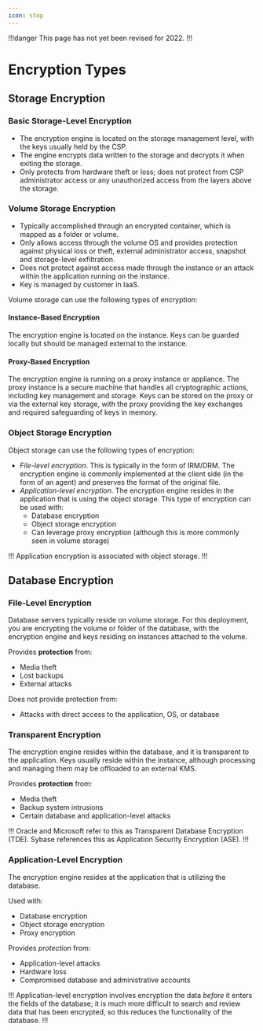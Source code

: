 ```yaml
---
icon: stop
---
```


!!!danger
This page has not yet been revised for 2022.
!!!

# Encryption Types

## Storage Encryption

### Basic Storage-Level Encryption

- The encryption engine is located on the storage management level, with the keys usually held by the CSP.
- The engine encrypts data written to the storage and decrypts it when exiting the storage.
- Only protects from hardware theft or loss; does not protect from CSP administrator access or any unauthorized access from the layers above the storage.

### Volume Storage Encryption

- Typically accomplished through an encrypted container, which is mapped as a folder or volume.
- Only allows access through the volume OS and provides protection against physical loss or theft, external administrator access, snapshot and storage-level exfiltration.
- Does not protect against access made through the instance or an attack within the application running on the instance.
- Key is managed by customer in IaaS.

Volume storage can use the following types of encryption:

#### Instance-Based Encryption

The encryption engine is located on the instance. Keys can be guarded locally but should be managed external to the instance.

#### Proxy-Based Encryption

The encryption engine is running on a proxy instance or appliance. The proxy instance is a secure machine that handles all cryptographic actions, including key management and storage. Keys can be stored on the proxy or via the external key storage, with the proxy providing the key exchanges and required safeguarding of keys in memory.

### Object Storage Encryption

Object storage can use the following types of encryption:

- *File-level encryption*. This is typically in the form of IRM/DRM. The encryption engine is commonly implemented at the client side (in the form of an agent) and preserves the format of the original file.
- *Application-level encryption*. The encryption engine resides in the application that is using the object storage. This type of encryption can be used with:
  - Database encryption
  - Object storage encryption
  - Can leverage proxy encryption (although this is more commonly seen in volume storage)

!!!
Application encryption is associated with object storage.
!!!

## Database Encryption

### File-Level Encryption

Database servers typically reside on volume storage. For this deployment, you are encrypting the volume or folder of the database, with the encryption engine and keys residing on instances attached to the volume.

Provides **protection** from:

- Media theft
- Lost backups
- External attacks

Does not provide protection from:

- Attacks with direct access to the application, OS, or database

### Transparent Encryption

The encryption engine resides within the database, and it is transparent to the application. Keys usually reside within the instance, although processing and managing them may be offloaded to an external KMS.

Provides **protection** from:

- Media theft
- Backup system intrusions
- Certain database and application-level attacks

!!!
Oracle and Microsoft refer to this as Transparent Database Encryption (TDE). Sybase references this as Application Security Encryption (ASE).
!!!

### Application-Level Encryption

The encryption engine resides at the application that is utilizing the database.

Used with:

- Database encryption
- Object storage encryption
- Proxy encryption

Provides *protection* from:

- Application-level attacks
- Hardware loss
- Compromised database and administrative accounts

!!!
Application-level encryption involves encryption the data *before* it enters the fields of the database; it is much more difficult to search and review data that has been encrypted, so this reduces the functionality of the database.
!!!
